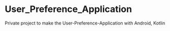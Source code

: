 # User_Preference_Application
Private project to make the User-Preference-Application with Android, Kotlin
